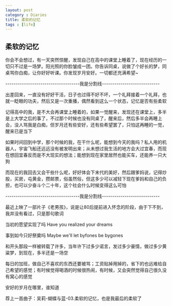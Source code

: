 ```yaml
---
layout: post
category : Diaries
title: 柔软的记忆
tags : [life]
---
```

## 柔软的记忆 ##

你会不会想过，有一天突然惊醒，发现自己在高中的课堂上睡着了，现在经历的一切只不过是一场梦。阳光照的你脸皱成一团。你告诉同桌，说做了个好长的梦，同桌骂你白痴，让你好好听课。你发现岁月安好。一切都还充满希望~

------------------------------------我是分割线----------------------------

出差回来，一直没有好好干活，日子也过得不好不坏，一个礼拜接着一个礼拜，也就一眨眼的功夫，然后又是一次重播，偶然看到这么一个状态，记忆是否有些柔软

记得高中的我，是不大会再课堂上睡着的，如果一觉醒来，发现还在课堂上，多半是上大学之后的事了，不过那个时候也没有同桌了，醒来后，然后多半会再睡上会，没人骂我是白痴，但岁月还有些安好，还有些希望罢了，只怕这再睡的一觉，醒来已是当下

如果时间回到中学，那个时候的我，在干什么呢，能想到今天的我吗？私人用的机器人，宇宙飞船还远远没有被发明出来；从未想过我生活的地方会大过宜春，而现在想回宜春反而是不大现实的想法；能想到现在家里居然也能买车，还能养一只大狗

而现在的我回去又会干些什么呢，好好体会下末代的美好，然后跟爹妈说，记得炒股，买房，屯黄金，攒邮票，俗虽然俗，但这多少可以减轻下现在爹妈和自己的负担，也可以少奋斗个二十年，这个社会什么时候变得这么可怕

------------------------------------我是分割线----------------------------

最近上映了一部片子《老男孩》，说是让80后提前进入怀念的阶段，由于下不到，我并没有看过，只是那句歌词

当初的愿望实现了吗 Have you realized your dreams 　　

事到如今只好祭奠吗 Maybe we'll let byfones be bygones

和开头那段一样被转载了许多，当年许下过多少诺言，发过多少豪情，做过多少黄粱梦，到现在，多半还是一场空

每日的加班，做自己不喜欢的东西还要被骂；工资贴掉用掉的，省下的也远难给自己希望的感觉；有时候觉得喝酒的时候很热闹，有时候，又会突然觉得自己很久没有窝心的感觉

安好的岁月在哪里，谁知道

荐上一首曲子：吴莉-蝴蝶与蓝-03.柔软的记忆，也是我最后的柔软了